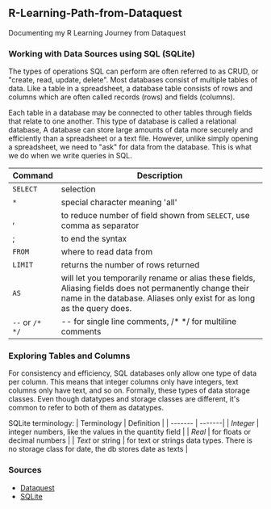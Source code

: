 ## R-Learning-Path-from-Dataquest
Documenting my R Learning Journey from Dataquest


### Working with Data Sources using SQL (SQLite)
The types of operations SQL can perform are often referred to as CRUD, or "create, read, update, delete". Most databases consist of multiple tables of data. Like a table in a spreadsheet, a database table consists of rows and columns which are often called records (rows) and fields (columns). 

Each table in a database may be connected to other tables through fields that relate to one another. This type of database is called a relational database, A database can store large amounts of data more securely and efficiently than a spreadsheet or a text file. However, unlike simply opening a spreadsheet, we need to "ask" for data from the database. This is what we do when we write queries in SQL.

| Command | Description|
| ------- | ---------- |
| `SELECT`| selection |
| `*` | special character meaning 'all' |
|  , | to reduce number of field shown from `SELECT`, use comma as separator | 
| ; | to end the syntax |
| `FROM` | where to read data from |
| `LIMIT` | returns the number of rows returned |
| `AS` | will let you temporarily rename or alias these fields, Aliasing fields does not permanently change their name in the database. Aliases only exist for as long as the query does.  |
| `--` or `/* */` | -- for single line comments, /* */ for multiline comments |

### Exploring Tables and Columns

For consistency and efficiency, SQL databases only allow one type of data per column. This means that integer columns only have integers, text columns only have text, and so on. Formally, these types of data storage classes. Even though datatypes and storage classes are different, it's common to refer to both of them as datatypes.

SQLite terminology:
| Terminology | Definition |
| ------- | -------|
| _Integer_ | integer numbers, like the values in the quantity field |
| _Real_ | for floats or decimal numbers |
| _Text_ or string | for text or strings data types. There is no storage class for date, the db stores date as texts | 

### Sources

- [Dataquest](https://app.dataquest.io/)
- [SQLite](https://www.sqlite.org/pragma.html#pragma_table_info:~:text=PRAGMA%20schema.table_info(table%2Dname)%3B)
